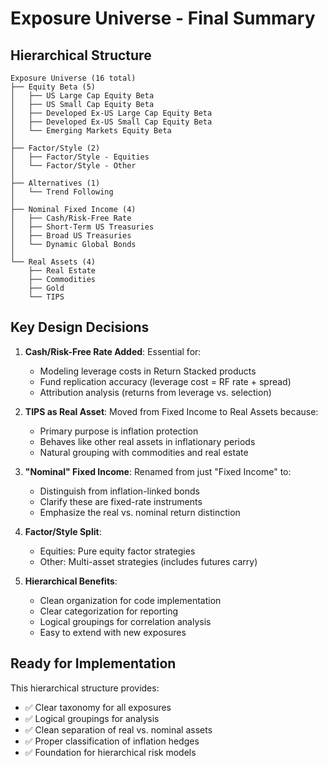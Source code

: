 # Exposure Universe - Final Summary

## Hierarchical Structure

```
Exposure Universe (16 total)
├── Equity Beta (5)
│   ├── US Large Cap Equity Beta
│   ├── US Small Cap Equity Beta
│   ├── Developed Ex-US Large Cap Equity Beta
│   ├── Developed Ex-US Small Cap Equity Beta
│   └── Emerging Markets Equity Beta
│
├── Factor/Style (2)
│   ├── Factor/Style - Equities
│   └── Factor/Style - Other
│
├── Alternatives (1)
│   └── Trend Following
│
├── Nominal Fixed Income (4)
│   ├── Cash/Risk-Free Rate
│   ├── Short-Term US Treasuries
│   ├── Broad US Treasuries
│   └── Dynamic Global Bonds
│
└── Real Assets (4)
    ├── Real Estate
    ├── Commodities
    ├── Gold
    └── TIPS
```

## Key Design Decisions

1. **Cash/Risk-Free Rate Added**: Essential for:
   - Modeling leverage costs in Return Stacked products
   - Fund replication accuracy (leverage cost = RF rate + spread)
   - Attribution analysis (returns from leverage vs. selection)

2. **TIPS as Real Asset**: Moved from Fixed Income to Real Assets because:
   - Primary purpose is inflation protection
   - Behaves like other real assets in inflationary periods
   - Natural grouping with commodities and real estate

2. **"Nominal" Fixed Income**: Renamed from just "Fixed Income" to:
   - Distinguish from inflation-linked bonds
   - Clarify these are fixed-rate instruments
   - Emphasize the real vs. nominal return distinction

3. **Factor/Style Split**: 
   - Equities: Pure equity factor strategies
   - Other: Multi-asset strategies (includes futures carry)

4. **Hierarchical Benefits**:
   - Clean organization for code implementation
   - Clear categorization for reporting
   - Logical groupings for correlation analysis
   - Easy to extend with new exposures

## Ready for Implementation

This hierarchical structure provides:
- ✅ Clear taxonomy for all exposures
- ✅ Logical groupings for analysis
- ✅ Clean separation of real vs. nominal assets
- ✅ Proper classification of inflation hedges
- ✅ Foundation for hierarchical risk models
